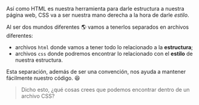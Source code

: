 Así como HTML es nuestra herramienta para darle estructura a nuestra página web, CSS va a ser nuestra mano derecha a la hora de darle _estilo_.

Al ser dos mundos diferentes :earth_americas: vamos a tenerlos separados en archivos diferentes:

* archivos `html` donde vamos a tener todo lo relacionado a la **estructura**;
* archivos `css` donde podremos encontrar lo relacionado con el **estilo** de nuestra estructura.

Esta separación, además de ser una convención, nos ayuda a mantener fácilmente nuestro código. :satisfied:

> Dicho esto, ¿qué cosas crees que podemos encontrar dentro de un archivo CSS? 

